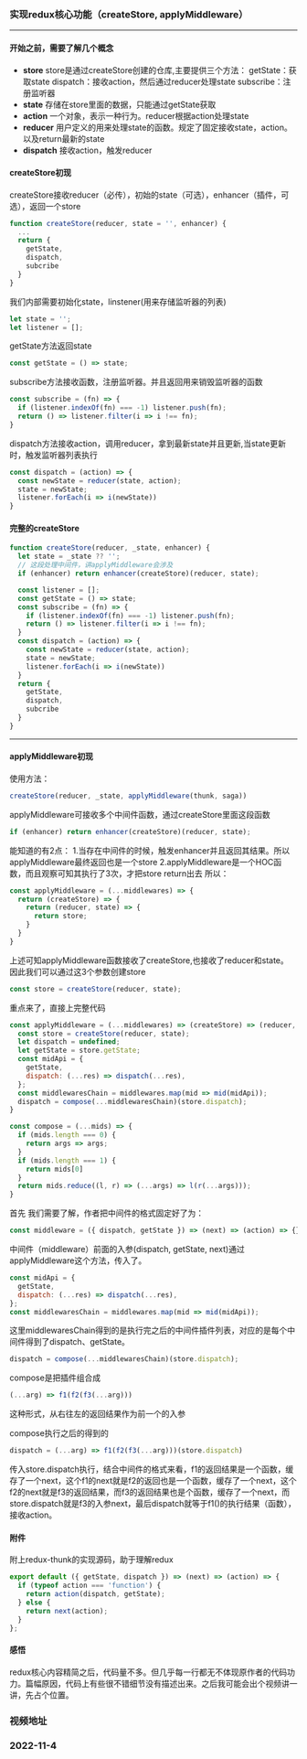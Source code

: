 ### 实现redux核心功能（createStore, applyMiddleware）
---
#### 开始之前，需要了解几个概念
- **store**
store是通过createStore创建的仓库,主要提供三个方法：
getState：获取state
dispatch：接收action，然后通过reducer处理state
subscribe：注册监听器
- **state**
存储在store里面的数据，只能通过getState获取
- **action**
一个对象，表示一种行为。reducer根据action处理state
- **reducer**
用户定义的用来处理state的函数。规定了固定接收state，action。以及return最新的state
- **dispatch**
接收action，触发reducer

#### createStore初现
createStore接收reducer（必传），初始的state（可选），enhancer（插件，可选），返回一个store
```javascript
function createStore(reducer, state = '', enhancer) {
  ...
  return {
    getState,
    dispatch,
    subcribe
  }
}
```
我们内部需要初始化state，linstener(用来存储监听器的列表)
```javascript
let state = '';
let listener = [];
```
getState方法返回state
```javascript
const getState = () => state;
```

subscribe方法接收函数，注册监听器。并且返回用来销毁监听器的函数
```javascript
const subscribe = (fn) => {
  if (listener.indexOf(fn) === -1) listener.push(fn);
  return () => listener.filter(i => i !== fn);
}
```

dispatch方法接收action，调用reducer，拿到最新state并且更新,当state更新时，触发监听器列表执行
```javascript
const dispatch = (action) => {
  const newState = reducer(state, action);
  state = newState;
  listener.forEach(i => i(newState))
}
```

#### 完整的createStore
```javascript
function createStore(reducer, _state, enhancer) {
  let state = _state ?? '';
  // 这段处理中间件，讲applyMiddleware会涉及
  if (enhancer) return enhancer(createStore)(reducer, state);

  const listener = [];
  const getState = () => state;
  const subscribe = (fn) => {
    if (listener.indexOf(fn) === -1) listener.push(fn);
    return () => listener.filter(i => i !== fn);
  }
  const dispatch = (action) => {
    const newState = reducer(state, action);
    state = newState;
    listener.forEach(i => i(newState))
  }
  return {
    getState,
    dispatch,
    subcribe
  }
}
```
---
#### **applyMiddleware初现**
使用方法：
```javascript
createStore(reducer, _state, applyMiddleware(thunk, saga))
```
applyMiddleware可接收多个中间件函数，通过createStore里面这段函数
```javascript
if (enhancer) return enhancer(createStore)(reducer, state);
```
能知道的有2点：
1.当存在中间件的时候，触发enhancer并且返回其结果。所以applyMiddleware最终返回也是一个store
2.applyMiddleware是一个HOC函数，而且观察可知其执行了3次，才把store return出去
所以：
```javascript
const applyMiddleware = (...middlewares) => {
  return (createStore) => {
    return (reducer, state) => {
      return store;
    }
  }
}
```
上述可知applyMiddleware函数接收了createStore,也接收了reducer和state。
因此我们可以通过这3个参数创建store
```javascript
const store = createStore(reducer, state);
```

重点来了，直接上完整代码
```javascript
const applyMiddleware = (...middlewares) => (createStore) => (reducer, state) => {
  const store = createStore(reducer, state);
  let dispatch = undefined;
  let getState = store.getState;
  const midApi = {
    getState,
    dispatch: (...res) => dispatch(...res),
  };
  const middlewaresChain = middlewares.map(mid => mid(midApi));
  dispatch = compose(...middlewaresChain)(store.dispatch);
}

const compose = (...mids) => {
  if (mids.length === 0) {
    return args => args;
  }
  if (mids.length === 1) {
    return mids[0]
  }
  return mids.reduce((l, r) => (...args) => l(r(...args)));
}

```

首先
我们需要了解，作者把中间件的格式固定好了为：
```javascript
const middleware = ({ dispatch, getState }) => (next) => (action) => {}
```
中间件（middleware）前面的入参(dispatch, getState, next)通过applyMiddleware这个方法，传入了。

```javascript
const midApi = {
  getState,
  dispatch: (...res) => dispatch(...res),
};
const middlewaresChain = middlewares.map(mid => mid(midApi));
```
这里middlewaresChain得到的是执行完之后的中间件插件列表，对应的是每个中间件得到了dispatch、getState。

```javascript
dispatch = compose(...middlewaresChain)(store.dispatch);
```
compose是把插件组合成
```javascript
(...arg) => f1(f2(f3(...arg)))
```
这种形式，从右往左的返回结果作为前一个的入参

compose执行之后的得到的
```javascript
dispatch = (...arg) => f1(f2(f3(...arg)))(store.dispatch)
```
传入store.dispatch执行，结合中间件的格式来看，f1的返回结果是一个函数，缓存了一个next，这个f1的next就是f2的返回也是一个函数，缓存了一个next，这个f2的next就是f3的返回结果，而f3的返回结果也是个函数，缓存了一个next，而store.dispatch就是f3的入参next，最后dispatch就等于f1()的执行结果（函数），接收action。

#### **附件**

附上redux-thunk的实现源码，助于理解redux
```javascript
export default ({ getState, dispatch }) => (next) => (action) => {
  if (typeof action === 'function') {
    return action(dispatch, getState);
  } else {
    return next(action);
  }
};
```

#### **感悟**
redux核心内容精简之后，代码量不多。但几乎每一行都无不体现原作者的代码功力。篇幅原因，代码上有些很不错细节没有描述出来。之后我可能会出个视频讲一讲，先占个位置。

### **视频地址**

### **2022-11-4**
